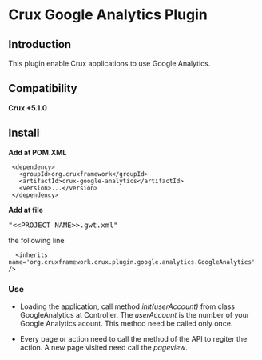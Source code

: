 # Crux Google Analytics Plugin #

## Introduction ##

This plugin enable Crux applications to use Google Analytics.

## Compatibility ##

**Crux +5.1.0**

## Install ##

**Add at POM.XML**

```
 <dependency>
   <groupId>org.cruxframework</groupId>
   <artifactId>crux-google-analytics</artifactId>
   <version>...</version>
 </dependency>
```

**Add at file**<pre>"<<PROJECT_NAME>>.gwt.xml"</pre> the following line

```
  <inherits name='org.cruxframework.crux.plugin.google.analytics.GoogleAnalytics' />
```

### Use ###

  * Loading the application, call method _init(userAccount)_ from class GoogleAnalytics at Controller. The _userAccount_ is the number of your Google Analytics acount. This method need be called only once.

  * Every page or action need to call the method of the API to regiter the action. A new page visited need call the _pageview_.